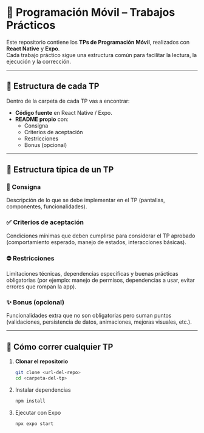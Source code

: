 # 📱 Programación Móvil – Trabajos Prácticos

Este repositorio contiene los **TPs de Programación Móvil**, realizados con **React Native** y **Expo**.  
Cada trabajo práctico sigue una estructura común para facilitar la lectura, la ejecución y la corrección.

---

## 📂 Estructura de cada TP

Dentro de la carpeta de cada TP vas a encontrar:

- **Código fuente** en React Native / Expo.
- **README propio** con:
  - Consigna
  - Criterios de aceptación
  - Restricciones
  - Bonus (opcional)

---

## 📝 Estructura típica de un TP

### 📌 Consigna
Descripción de lo que se debe implementar en el TP (pantallas, componentes, funcionalidades).

### ✅ Criterios de aceptación
Condiciones mínimas que deben cumplirse para considerar el TP aprobado (comportamiento esperado, manejo de estados, interacciones básicas).

### ⛔ Restricciones
Limitaciones técnicas, dependencias específicas y buenas prácticas obligatorias (por ejemplo: manejo de permisos, dependencias a usar, evitar errores que rompan la app).

### ✨ Bonus (opcional)
Funcionalidades extra que no son obligatorias pero suman puntos (validaciones, persistencia de datos, animaciones, mejoras visuales, etc.).

---

## 🚀 Cómo correr cualquier TP

1. **Clonar el repositorio**
   ```bash
   git clone <url-del-repo>
   cd <carpeta-del-tp>

2. Instalar dependencias
   ```bash
   npm install
3. Ejecutar con Expo
   ```bash
   npx expo start